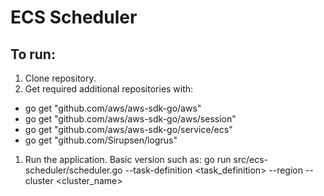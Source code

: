 # ECS Scheduler

## To run:
1. Clone repository.
1. Get required additional repositories with:
* go get "github.com/aws/aws-sdk-go/aws"
* go get "github.com/aws/aws-sdk-go/aws/session"
* go get "github.com/aws/aws-sdk-go/service/ecs"
* go get "github.com/Sirupsen/logrus"
1. Run the application. Basic version such as:
	go run src/ecs-scheduler/scheduler.go --task-definition <task_definition> --region <region>  --cluster <cluster_name>
